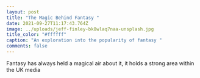 ```yaml
---
layout: post
title: "The Magic Behind Fantasy "
date: 2021-09-27T11:17:43.764Z
image: ../uploads/jeff-finley-bk8wlaq7naa-unsplash.jpg
title_color: "#ffffff"
caption: "An exploration into the popularity of fantasy "
comments: false
---
```

Fantasy has always held a magical air about it, it holds a strong area within the UK media